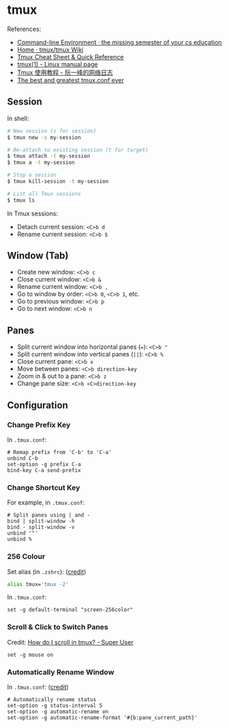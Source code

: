 # tmux

References:

- [Command-line Environment · the missing semester of your cs education](https://missing.csail.mit.edu/2020/command-line/#terminal-multiplexers)
- [Home · tmux/tmux Wiki](https://github.com/tmux/tmux/wiki)
- [Tmux Cheat Sheet & Quick Reference](https://tmuxcheatsheet.com/)
- [tmux(1) - Linux manual page](https://man7.org/linux/man-pages/man1/tmux.1.html)
- [Tmux 使用教程 - 阮一峰的网络日志](https://www.ruanyifeng.com/blog/2019/10/tmux.html)
- [The best and greatest tmux.conf ever](https://gist.github.com/spicycode/1229612)

## Session

In shell:

```sh
# New session (s for session)
$ tmux new -s my-session

# Re-attach to existing session (t for target)
$ tmux attach -t my-session
$ tmux a -t my-session

# Stop a session
$ tmux kill-session -t my-session

# List all Tmux sessions
$ tmux ls
```

In Tmux sessions:

- Detach current session: `<C>b d`
- Rename current session: `<C>b $`

## Window (Tab)

- Create new window: `<C>b c`
- Close current window: `<C>b &`
- Rename current window: `<C>b ,`
- Go to window by order: `<C>b 0`, `<C>b 1`, etc.
- Go to previous window: `<C>b p`
- Go to next window: `<C>b n`

## Panes

- Split current window into horizontal panes \(`=`\): `<C>b "`
- Split current window into vertical panes \(`||`\): `<C>b %`
- Close current pane: `<C>b x`
- Move between panes: `<C>b direction-key`
- Zoom in & out to a pane: `<C>b z`
- Change pane size: `<C>b <C>direction-key`

<!-- - Rename current pane: `$ printf '\033]2;%s\033\\' 'title'` -->

## Configuration

### Change Prefix Key

In `.tmux.conf`:

```text
# Remap prefix from 'C-b' to 'C-a'
unbind C-b
set-option -g prefix C-a
bind-key C-a send-prefix
```

### Change Shortcut Key

For example, in `.tmux.conf`:

```text
# Split panes using | and -
bind | split-window -h
bind - split-window -v
unbind '"'
unbind %
```

### 256 Colour

Set alias \(in `.zshrc`\): \([credit](https://unix.stackexchange.com/a/355391)\)

```bash
alias tmux='tmux -2'
```

In `.tmux.conf`:

```text
set -g default-terminal "screen-256color"
```

### Scroll & Click to Switch Panes

Credit: [How do I scroll in tmux? - Super User](https://superuser.com/a/510310)

```text
set -g mouse on
```

### Automatically Rename Window

In `.tmux.conf`: \([credit](https://stackoverflow.com/a/45010147)\)

```text
# Automatically rename status
set-option -g status-interval 5
set-option -g automatic-rename on
set-option -g automatic-rename-format '#{b:pane_current_path}'
```

